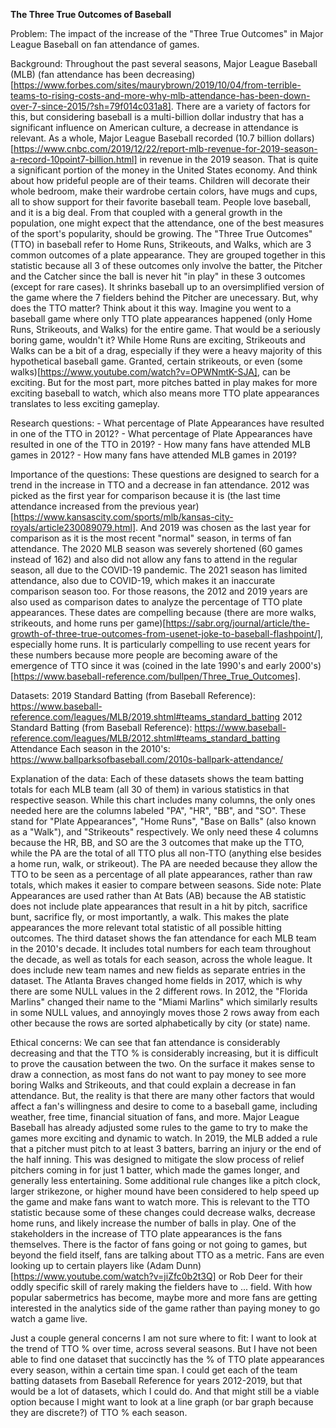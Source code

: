 **The Three True Outcomes of Baseball**


Problem: 
    The impact of the increase of the "Three True Outcomes" in Major League Baseball on fan attendance of games.


Background: 
    Throughout the past several seasons, Major League Baseball (MLB) (fan attendance has been decreasing) [https://www.forbes.com/sites/maurybrown/2019/10/04/from-terrible-teams-to-rising-costs-and-more-why-mlb-attendance-has-been-down-over-7-since-2015/?sh=79f014c031a8]. There are a variety of factors for this, but considering baseball is a multi-billion dollar industry that has a significant influence on American culture, a decrease in attendance is relevant. As a whole, Major League Baseball recorded (10.7 billion dollars)[https://www.cnbc.com/2019/12/22/report-mlb-revenue-for-2019-season-a-record-10point7-billion.html] in revenue in the 2019 season. That is quite a significant portion of the money in the United States economy. And think about how prideful people are of their teams. Children will decorate their whole bedroom, make their wardrobe certain colors, have mugs and cups, all to show support for their favorite baseball team. People love baseball, and it is a big deal. From that coupled with a general growth in the population, one might expect that the attendance, one of the best measures of the sport's popularity, should be growing. 
    The "Three True Outcomes" (TTO) in baseball refer to Home Runs, Strikeouts, and Walks, which are 3 common outcomes of a plate appearance. They are grouped together in this statistic because all 3 of these outcomes only involve the batter, the Pitcher and the Catcher since the ball is never hit "in play" in these 3 outcomes (except for rare cases). It shrinks baseball up to an oversimplified version of the game where the 7 fielders behind the Pitcher are unecessary. But, why does the TTO matter? Think about it this way. Imagine you went to a baseball game where only TTO plate appearances happened (only Home Runs, Strikeouts, and Walks) for the entire game. That would be a seriously boring game, wouldn't it? While Home Runs are exciting, Strikeouts and Walks can be a bit of a drag, especially if they were a heavy majority of this hypothetical baseball game. Granted, certain strikeouts, or even (some walks)[https://www.youtube.com/watch?v=OPWNmtK-SJA], can be exciting. But for the most part, more pitches batted in play makes for more exciting baseball to watch, which also means more TTO plate appearances translates to less exciting gameplay. 


Research questions: 
    - What percentage of Plate Appearances have resulted in one of the TTO in 2012?
    - What percentage of Plate Appearances have resulted in one of the TTO in 2019?
    - How many fans have attended MLB games in 2012?
    - How many fans have attended MLB games in 2019?


Importance of the questions: 
    These questions are designed to search for a trend in the increase in TTO and a decrease in fan attendance. 2012 was picked as the first year for comparison because it is (the last time attendance increased from the previous year)[https://www.kansascity.com/sports/mlb/kansas-city-royals/article230089079.html]. And 2019 was chosen as the last year for comparison as it is the most recent "normal" season, in terms of fan attendance. The 2020 MLB season was severely shortened (60 games instead of 162) and also did not allow any fans to attend in the regular season, all due to the COVID-19 pandemic. The 2021 season has limited attendance, also due to COVID-19, which makes it an inaccurate comparison season too.
    For those reasons, the 2012 and 2019 years are also used as comparison dates to analyze the percentage of TTO plate appearances. These dates are compelling because (there are more walks, strikeouts, and home runs per game)[https://sabr.org/journal/article/the-growth-of-three-true-outcomes-from-usenet-joke-to-baseball-flashpoint/], especially home runs. It is particularly compelling to use recent years for these numbers because more people are becoming aware of the emergence of TTO since it was (coined in the late 1990's and early 2000's)[https://www.baseball-reference.com/bullpen/Three_True_Outcomes].


Datasets: 
    2019 Standard Batting (from Baseball Reference): https://www.baseball-reference.com/leagues/MLB/2019.shtml#teams_standard_batting
    2012 Standard Batting (from Baseball Reference): https://www.baseball-reference.com/leagues/MLB/2012.shtml#teams_standard_batting
    Attendance Each season in the 2010's: https://www.ballparksofbaseball.com/2010s-ballpark-attendance/

Explanation of the data: 
    Each of these datasets shows the team batting totals for each MLB team (all 30 of them) in various statistics in that respective season. While this chart includes many columns, the only ones needed here are the columns labeled "PA", "HR", "BB", and "SO". These stand for "Plate Appearances", "Home Runs", "Base on Balls" (also known as a "Walk"), and "Strikeouts" respectively. We only need these 4 columns because the HR, BB, and SO are the 3 outcomes that make up the TTO, while the PA are the total of all TTO plus all non-TTO (anything else besides a home run, walk, or strikeout). The PA are needed because they allow the TTO to be seen as a percentage of all plate appearances, rather than raw totals, which makes it easier to compare between seasons. Side note: Plate Appearances are used rather than At Bats (AB) because the AB statistic does not include plate appearances that result in a hit by pitch, sacrifice bunt, sacrifice fly, or most importantly, a walk. This makes the plate appearances the more relevant total statistic of all possible hitting outcomes.
    The third dataset shows the fan attendance for each MLB team in the 2010's decade. It includes total numbers for each team throughout the decade, as well as totals for each season, across the whole league. It does include new team names and new fields as separate entries in the dataset. The Atlanta Braves changed home fields in 2017, which is why there are some NULL values in the 2 different rows. In 2012, the "Florida Marlins" changed their name to the "Miami Marlins" which similarly results in some NULL values, and annoyingly moves those 2 rows away from each other because the rows are sorted alphabetically by city (or state) name. 


Ethical concerns: 
    We can see that fan attendance is considerably decreasing and that the TTO % is considerably increasing, but it is difficult to prove the causation between the two. On the surface it makes sense to draw a connection, as most fans do not want to pay money to see more boring Walks and Strikeouts, and that could explain a decrease in fan attendance. But, the reality is that there are many other factors that would affect a fan's willingness and desire to come to a baseball game, including weather, free time, financial situation of fans, and more. 
    Major League Baseball has already adjusted some rules to the game to try to make the games more exciting and dynamic to watch. In 2019, the MLB added a rule that a pitcher must pitch to at least 3 batters, barring an injury or the end of the half inning. This was designed to mitigate the slow process of relief pitchers coming in for just 1 batter, which made the games longer, and generally less entertaining. Some additional rule changes like a pitch clock, larger strikezone, or higher mound have been considered to help speed up the game and make fans want to watch more. This is relevant to the TTO statistic because some of these changes could decrease walks, decrease home runs, and likely increase the number of balls in play. 
    One of the stakeholders in the increase of TTO plate appearances is the fans themselves. There is the factor of fans going or not going to games, but beyond the field itself, fans are talking about TTO as a metric. Fans are even looking up to certain players like (Adam Dunn) [https://www.youtube.com/watch?v=jiZfc0b2t3Q] or Rob Deer for their oddly specific skill of rarely making the fielders have to ... field. With how popular sabermetrics has become, maybe more and more fans are getting interested in the analytics side of the game rather than paying money to go watch a game live. 
    
    
    
    
Just a couple general concerns I am not sure where to fit: 
    I want to look at the trend of TTO % over time, across several seasons. But I have not been able to find one dataset that succinctly has the % of TTO plate appearances every season, within a certain time span. I could get each of the team batting datasets from Baseball Reference for years 2012-2019, but that would be a lot of datasets, which I could do. And that might still be a viable option because I might want to look at a line graph (or bar graph because they are discrete?) of TTO % each season. 